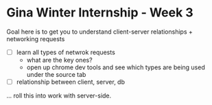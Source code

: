 # Gina Winter Internship - Week 3

Goal here is to get you to understand client-server relationships + networking requests

- [ ] learn all types of netwrok requests
	* what are the key ones?
	* open up chrome dev tools and see which types are being used under the source tab
- [ ] relationship between client, server, db

... roll this into work with server-side.